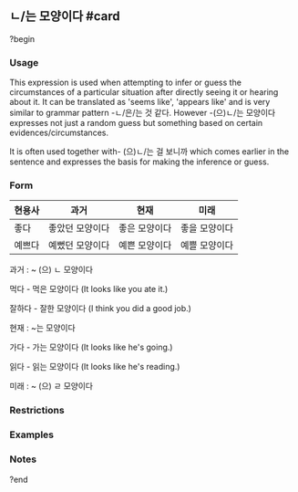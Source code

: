 ## ㄴ/는 모양이다 #card
?begin
### Usage
This expression is used when attempting to infer or guess the circumstances of a particular situation after directly seeing it or hearing about it. It can be translated as 'seems like', 'appears like' and is very similar to grammar pattern -ㄴ/은/는 것 같다. However -(으)ㄴ/는 모양이다 expresses not just a random guess but something based on certain evidences/circumstances.

It is often used together with- (으)ㄴ/는 걸 보니까 which comes earlier in the sentence and expresses the basis for making the inference or guess.
### Form
| 현용사 | 과거       | 현재      | 미래      |
| --- | -------- | ------- | ------- |
| 좋다  | 좋았던 모양이다 | 좋은 모양이다 | 좋을 모양이다 |
| 예쁘다 | 예뻤던 모양이다 | 예쁜 모양이다 | 예쁠 모양이다 |


과거 : ~ (으) ㄴ 모양이다

먹다 - 먹은 모양이다 (It looks like you ate it.)

잘하다 - 잘한 모양이다 (I think you did a good job.)

현재 : ~는 모양이다

가다 - 가는 모양이다 (It looks like he's going.)

읽다 - 읽는 모양이다 (It looks like he's reading.)

미래 : ~ (으) ㄹ 모양이다
### Restrictions
### Examples
### Notes
?end
